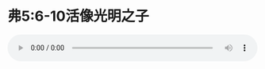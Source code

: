 # 弗5:6-10活像光明之子

<audio style="width: 100%;" preload="false" controls controlslist="nodownload"><source src="//cdn.wechat.edu.pl/audio/mp3/old/12239.mp3" type="audio/mpeg">Your browser does not support the audio element.</audio>


